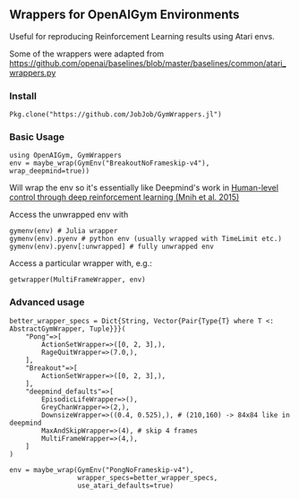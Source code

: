 ## Wrappers for OpenAIGym Environments

Useful for reproducing Reinforcement Learning results using Atari envs.

Some of the wrappers were adapted from https://github.com/openai/baselines/blob/master/baselines/common/atari_wrappers.py

### Install
```
Pkg.clone("https://github.com/JobJob/GymWrappers.jl")
```

### Basic Usage
```
using OpenAIGym, GymWrappers
env = maybe_wrap(GymEnv("BreakoutNoFrameskip-v4"), wrap_deepmind=true))
```
Will wrap the env so it's essentially like Deepmind's work in
[Human-level control through deep reinforcement learning (Mnih et al. 2015)](https://deepmind.com/research/publications/human-level-control-through-deep-reinforcement-learning/)

Access the unwrapped env with
```
gymenv(env) # Julia wrapper
gymenv(env).pyenv # python env (usually wrapped with TimeLimit etc.)
gymenv(env).pyenv[:unwrapped] # fully unwrapped env
```

Access a particular wrapper with, e.g.:
```
getwrapper(MultiFrameWrapper, env)
```

### Advanced usage
```
better_wrapper_specs = Dict{String, Vector{Pair{Type{T} where T <: AbstractGymWrapper, Tuple}}}(
    "Pong"=>[
        ActionSetWrapper=>([0, 2, 3],),
        RageQuitWrapper=>(7.0,),
    ],
    "Breakout"=>[
        ActionSetWrapper=>([0, 2, 3],),
    ],
    "deepmind_defaults"=>[
        EpisodicLifeWrapper=>(),
        GreyChanWrapper=>(2,),
        DownsizeWrapper=>((0.4, 0.525),), # (210,160) -> 84x84 like in deepmind
        MaxAndSkipWrapper=>(4), # skip 4 frames
        MultiFrameWrapper=>(4,),
    ]
)

env = maybe_wrap(GymEnv("PongNoFrameskip-v4"),
                 wrapper_specs=better_wrapper_specs,
                 use_atari_defaults=true)
```
